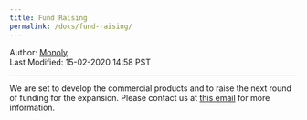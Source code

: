 ```yaml
---
title: Fund Raising
permalink: /docs/fund-raising/
---
```

Author: <a href="mailto:admin@monoly.com">Monoly</a>
<br>
Last Modified: 15-02-2020 14:58 PST
<br>

----

We are set to develop the commercial products and to raise the next round of funding for the expansion. Please contact us at <a href="mailto:monoly.hq@gmail.com">this email</a> for more information. 
